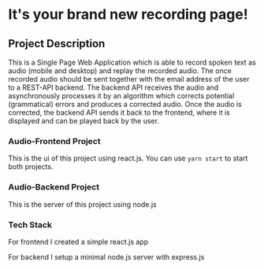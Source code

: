 # It's your brand new recording page!

## Project Description

This is a Single Page Web Application which is able to record spoken text as audio (mobile and desktop) and replay the recorded audio. The once recorded audio should be sent together with the email address of the user to a REST-API backend.
The backend API receives the audio and asynchronously processes it by an algorithm which corrects potential (grammatical) errors and produces a corrected audio. Once the audio is corrected, the backend API sends it back to the frontend, where it is displayed and can be played back by the user.

### Audio-Frontend Project
This is the ui of this project using react.js. You can use `yarn start`  to start both projects.


### Audio-Backend Project
This is the server of this project using node.js

### Tech Stack

For frontend I created a simple react.js app

For backend I setup a minimal node.js server with express.js
